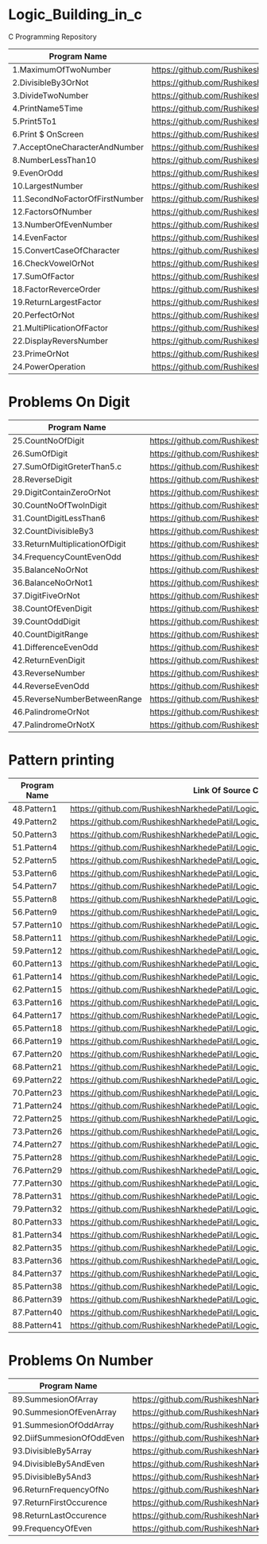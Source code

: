 # Logic_Building_in_c
C Programming Repository

| Program Name             | Link Of Source Code                                                                   |
| ----------------- | ------------------------------------------------------------------ |
1.MaximumOfTwoNumber   |https://github.com/RushikeshNarkhedePatil/Logic_Building_in_c/blob/main/MaximumOfTwoNumber.c
2.DivisibleBy3OrNot   |https://github.com/RushikeshNarkhedePatil/Logic_Building_in_c/blob/main/DivisibleBy3OrNot.c
3.DivideTwoNumber   |https://github.com/RushikeshNarkhedePatil/Logic_Building_in_c/blob/main/DivideTwoNumber.c
4.PrintName5Time   |https://github.com/RushikeshNarkhedePatil/Logic_Building_in_c/blob/main/PrintName5Time.c
5.Print5To1   |https://github.com/RushikeshNarkhedePatil/Logic_Building_in_c/blob/main/Print5To1.c
6.Print $ OnScreen   |https://github.com/RushikeshNarkhedePatil/Logic_Building_in_c/blob/main/PrintOnScreen.c
7.AcceptOneCharacterAndNumber   |https://github.com/RushikeshNarkhedePatil/Logic_Building_in_c/blob/main/AcceptOneCharacterAndNumber.c
8.NumberLessThan10   |https://github.com/RushikeshNarkhedePatil/Logic_Building_in_c/blob/main/NumberLessThan10.c
9.EvenOrOdd   |https://github.com/RushikeshNarkhedePatil/Logic_Building_in_c/blob/main/EvenOrOdd.c
10.LargestNumber   |https://github.com/RushikeshNarkhedePatil/Logic_Building_in_c/blob/main/LargestNumber.c
11.SecondNoFactorOfFirstNumber   |https://github.com/RushikeshNarkhedePatil/Logic_Building_in_c/blob/main/Factor.c
12.FactorsOfNumber   |https://github.com/RushikeshNarkhedePatil/Logic_Building_in_c/blob/main/FactorsOfNumber.c
13.NumberOfEvenNumber|https://github.com/RushikeshNarkhedePatil/Logic_Building_in_c/blob/main/NumberOfEvenNumber.c
14.EvenFactor        |https://github.com/RushikeshNarkhedePatil/Logic_Building_in_c/blob/main/EvenFactor.c
15.ConvertCaseOfCharacter|https://github.com/RushikeshNarkhedePatil/Logic_Building_in_c/blob/main/ConvertCaseOfCharacter.c
16.CheckVowelOrNot   |https://github.com/RushikeshNarkhedePatil/Logic_Building_in_c/blob/main/CheckvowelOrNot.c
17.SumOfFactor       |https://github.com/RushikeshNarkhedePatil/Logic_Building_in_c/blob/main/SumOfFactor.c
18.FactorReverceOrder|https://github.com/RushikeshNarkhedePatil/Logic_Building_in_c/blob/main/FactorReverceOrder.c
19.ReturnLargestFactor|https://github.com/RushikeshNarkhedePatil/Logic_Building_in_c/blob/main/ReturnLargestFactor.c
20.PerfectOrNot       |https://github.com/RushikeshNarkhedePatil/Logic_Building_in_c/blob/main/PrimeOrNot.c
21.MultiPlicationOfFactor|https://github.com/RushikeshNarkhedePatil/Logic_Building_in_c/blob/main/MultiPlicationOfFactor.c
22.DisplayReversNumber|https://github.com/RushikeshNarkhedePatil/Logic_Building_in_c/blob/main/DisplayReversNumber.c
23.PrimeOrNot         |https://github.com/RushikeshNarkhedePatil/Logic_Building_in_c/blob/main/PrimeOrNot.c
24.PowerOperation     |https://github.com/RushikeshNarkhedePatil/Logic_Building_in_c/blob/main/PowerOperation.c

# Problems On Digit
| Program Name             | Link Of Source Code                                                                   |
| ----------------- | ------------------------------------------------------------------ |
|25.CountNoOfDigit           |https://github.com/RushikeshNarkhedePatil/Logic_Building_in_c/blob/main/CountNoOfDigit.c
|26.SumOfDigit            |https://github.com/RushikeshNarkhedePatil/Logic_Building_in_c/blob/main/SumOfDigit.c
|27.SumOfDigitGreterThan5.c|https://github.com/RushikeshNarkhedePatil/Logic_Building_in_c/blob/main/SumOfDigitGreterThan5.c
|28.ReverseDigit           |https://github.com/RushikeshNarkhedePatil/Logic_Building_in_c/blob/main/DigitReverseOrder.c
|29.DigitContainZeroOrNot  |https://github.com/RushikeshNarkhedePatil/Logic_Building_in_c/blob/main/DigitContainZeroOrNot.c
|30.CountNoOfTwoInDigit    |https://github.com/RushikeshNarkhedePatil/Logic_Building_in_c/blob/main/CountNoOfTwoInDigit.c
|31.CountDigitLessThan6    |https://github.com/RushikeshNarkhedePatil/Logic_Building_in_c/blob/main/CountDigitLessThan6.c
|32.CountDivisibleBy3      |https://github.com/RushikeshNarkhedePatil/Logic_Building_in_c/blob/main/CountDivisibleBy3.c
|33.ReturnMultiplicationOfDigit|https://github.com/RushikeshNarkhedePatil/Logic_Building_in_c/blob/main/ReturnMultiplicationOfDigit.c
|34.FrequencyCountEvenOdd      |https://github.com/RushikeshNarkhedePatil/Logic_Building_in_c/blob/main/FrequencyEvenOdd.c
|35.BalanceNoOrNot             |https://github.com/RushikeshNarkhedePatil/Logic_Building_in_c/blob/main/BalanceNoOrNot.c
|36.BalanceNoOrNot1            |https://github.com/RushikeshNarkhedePatil/Logic_Building_in_c/blob/main/BalanceNoOrNot1.c
|37.DigitFiveOrNot             |https://github.com/RushikeshNarkhedePatil/Logic_Building_in_c/blob/main/DigitFiveOrNot.c
|38.CountOfEvenDigit           |https://github.com/RushikeshNarkhedePatil/Logic_Building_in_c/blob/main/CountOfEvenDigit.c
|39.CountOddDigit              |https://github.com/RushikeshNarkhedePatil/Logic_Building_in_c/blob/main/CountOddDigit.c
|40.CountDigitRange            |https://github.com/RushikeshNarkhedePatil/Logic_Building_in_c/blob/main/CountDigitRange.c
|41.DifferenceEvenOdd          |https://github.com/RushikeshNarkhedePatil/Logic_Building_in_c/blob/main/DifferenceEvenOdd.c
|42.ReturnEvenDigit            |https://github.com/RushikeshNarkhedePatil/Logic_Building_in_c/blob/main/ReturnEvenDigit.c
|43.ReverseNumber              |https://github.com/RushikeshNarkhedePatil/Logic_Building_in_c/blob/main/ReverseNumber.c
|44.ReverseEvenOdd             |https://github.com/RushikeshNarkhedePatil/Logic_Building_in_c/blob/main/ReverseEvenOdd.c
|45.ReverseNumberBetweenRange  |https://github.com/RushikeshNarkhedePatil/Logic_Building_in_c/blob/main/ReverseNumberBetweenRange.c
|46.PalindromeOrNot            |https://github.com/RushikeshNarkhedePatil/Logic_Building_in_c/blob/main/PalindromeOrNot.c
|47.PalindromeOrNotX           |https://github.com/RushikeshNarkhedePatil/Logic_Building_in_c/blob/main/PalindromeOrNotX.c

# Pattern printing
| Program Name             | Link Of Source Code                                                                   |
| ----------------- | ------------------------------------------------------------------ |
|48.Pattern1      |https://github.com/RushikeshNarkhedePatil/Logic_Building_in_c/blob/main/Pattern1.c
|49.Pattern2      |https://github.com/RushikeshNarkhedePatil/Logic_Building_in_c/blob/main/Pattern2.c
|50.Pattern3      |https://github.com/RushikeshNarkhedePatil/Logic_Building_in_c/blob/main/Pattern3.c
|51.Pattern4      |https://github.com/RushikeshNarkhedePatil/Logic_Building_in_c/blob/main/Pattern4.c
|52.Pattern5      |https://github.com/RushikeshNarkhedePatil/Logic_Building_in_c/blob/main/Pattern5.c
|53.Pattern6      |https://github.com/RushikeshNarkhedePatil/Logic_Building_in_c/blob/main/Pattern6.c
|54.Pattern7      |https://github.com/RushikeshNarkhedePatil/Logic_Building_in_c/blob/main/Pattern7.c
|55.Pattern8      |https://github.com/RushikeshNarkhedePatil/Logic_Building_in_c/blob/main/Pattern8.c
|56.Pattern9      |https://github.com/RushikeshNarkhedePatil/Logic_Building_in_c/blob/main/Pattern9.c
|57.Pattern10     |https://github.com/RushikeshNarkhedePatil/Logic_Building_in_c/blob/main/Pattern10.c
|58.Pattern11     |https://github.com/RushikeshNarkhedePatil/Logic_Building_in_c/blob/main/Pattern11.c
|59.Pattern12     |https://github.com/RushikeshNarkhedePatil/Logic_Building_in_c/blob/main/Pattern12.c
|60.Pattern13     |https://github.com/RushikeshNarkhedePatil/Logic_Building_in_c/blob/main/Pattern13.c
|61.Pattern14     |https://github.com/RushikeshNarkhedePatil/Logic_Building_in_c/blob/main/Pattern14.c
|62.Pattern15     |https://github.com/RushikeshNarkhedePatil/Logic_Building_in_c/blob/main/Pattern15.c
|63.Pattern16     |https://github.com/RushikeshNarkhedePatil/Logic_Building_in_c/blob/main/Pattern16.c
|64.Pattern17     |https://github.com/RushikeshNarkhedePatil/Logic_Building_in_c/blob/main/Pattern17.c
|65.Pattern18     |https://github.com/RushikeshNarkhedePatil/Logic_Building_in_c/blob/main/Pattern18.c
|66.Pattern19     |https://github.com/RushikeshNarkhedePatil/Logic_Building_in_c/blob/main/Pattern19.c
|67.Pattern20     |https://github.com/RushikeshNarkhedePatil/Logic_Building_in_c/blob/main/Pattern20.c
|68.Pattern21     |https://github.com/RushikeshNarkhedePatil/Logic_Building_in_c/blob/main/Pattern21.c
|69.Pattern22     |https://github.com/RushikeshNarkhedePatil/Logic_Building_in_c/blob/main/Pattern22.c
|70.Pattern23     |https://github.com/RushikeshNarkhedePatil/Logic_Building_in_c/blob/main/Pattern23.c
|71.Pattern24     |https://github.com/RushikeshNarkhedePatil/Logic_Building_in_c/blob/main/Pattern24.c
|72.Pattern25     |https://github.com/RushikeshNarkhedePatil/Logic_Building_in_c/blob/main/Pattern25.c
|73.Pattern26     |https://github.com/RushikeshNarkhedePatil/Logic_Building_in_c/blob/main/Pattern26.c
|74.Pattern27     |https://github.com/RushikeshNarkhedePatil/Logic_Building_in_c/blob/main/Pattern27.c
|75.Pattern28     |https://github.com/RushikeshNarkhedePatil/Logic_Building_in_c/blob/main/Pattern28.c
|76.Pattern29     |https://github.com/RushikeshNarkhedePatil/Logic_Building_in_c/blob/main/Pattern29.c
|77.Pattern30     |https://github.com/RushikeshNarkhedePatil/Logic_Building_in_c/blob/main/Pattern30.c
|78.Pattern31     |https://github.com/RushikeshNarkhedePatil/Logic_Building_in_c/blob/main/Pattern31.c
|79.Pattern32     |https://github.com/RushikeshNarkhedePatil/Logic_Building_in_c/blob/main/Pattern32.c
|80.Pattern33     |https://github.com/RushikeshNarkhedePatil/Logic_Building_in_c/blob/main/Pattern33.c
|81.Pattern34     |https://github.com/RushikeshNarkhedePatil/Logic_Building_in_c/blob/main/Pattern34.c
|82.Pattern35     |https://github.com/RushikeshNarkhedePatil/Logic_Building_in_c/blob/main/Pattern35.c
|83.Pattern36     |https://github.com/RushikeshNarkhedePatil/Logic_Building_in_c/blob/main/Pattern36.c
|84.Pattern37     |https://github.com/RushikeshNarkhedePatil/Logic_Building_in_c/blob/main/Pattern37.c
|85.Pattern38     |https://github.com/RushikeshNarkhedePatil/Logic_Building_in_c/blob/main/Pattern38.c
|86.Pattern39     |https://github.com/RushikeshNarkhedePatil/Logic_Building_in_c/blob/main/Pattern39.c
|87.Pattern40     |https://github.com/RushikeshNarkhedePatil/Logic_Building_in_c/blob/main/Pattern40.c
|88.Pattern41     |https://github.com/RushikeshNarkhedePatil/Logic_Building_in_c/blob/main/Pattern41.c

# Problems On Number
| Program Name             | Link Of Source Code                                                                   |
| ----------------- | ------------------------------------------------------------------ |
|89.SummesionOfArray    |https://github.com/RushikeshNarkhedePatil/Logic_Building_in_c/blob/main/SummesionOfArray.c
|90.SummesionOfEvenArray|https://github.com/RushikeshNarkhedePatil/Logic_Building_in_c/blob/main/SummesionOfEvenArray.c
|91.SummesionOfOddArray |https://github.com/RushikeshNarkhedePatil/Logic_Building_in_c/blob/main/SummesionOfOddArray.c
|92.DiifSummesionOfOddEven|https://github.com/RushikeshNarkhedePatil/Logic_Building_in_c/blob/main/DiifSummesionOfOddEven.c
|93.DivisibleBy5Array     |https://github.com/RushikeshNarkhedePatil/Logic_Building_in_c/blob/main/DivisibleBy5Array.c
|94.DivisibleBy5AndEven     |https://github.com/RushikeshNarkhedePatil/Logic_Building_in_c/blob/main/DivisibleBy5AndEven.c
|95.DivisibleBy5And3     |https://github.com/RushikeshNarkhedePatil/Logic_Building_in_c/blob/main/DivisibleBy5And3.c
|96.ReturnFrequencyOfNo  |https://github.com/RushikeshNarkhedePatil/Logic_Building_in_c/blob/main/ReturnFrequencyOfNo.c
|97.ReturnFirstOccurence|https://github.com/RushikeshNarkhedePatil/Logic_Building_in_c/blob/main/ReturnFirstOccurence.c
|98.ReturnLastOccurence|https://github.com/RushikeshNarkhedePatil/Logic_Building_in_c/blob/main/ReturnLastOccurence.c
|99.FrequencyOfEven|https://github.com/RushikeshNarkhedePatil/Logic_Building_in_c/blob/main/FrequencyOfEven.c
